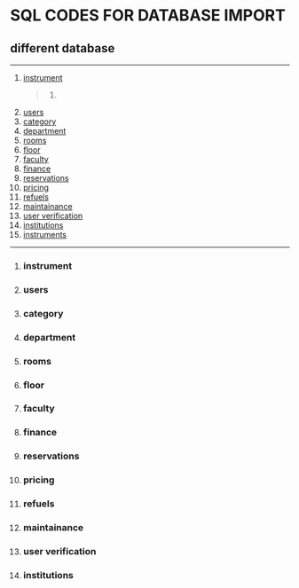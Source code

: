# SQL CODES FOR DATABASE IMPORT

## different database
---
1. [instrument](#instrument)
   >1.
2. [users](#users)
3. [category](#category)
4. [department](#department)
5. [rooms](#rooms)
6. [floor](#floor)
7. [faculty](#faculty)
8. [finance](#finance)
9.  [reservations](#reservations)
10. [pricing](#pricing)
11. [refuels](#refuels)
12. [maintainance](#maintainance)
13. [user verification](#user-verification)
14. [institutions](#institutions)
15. [instruments](#instruments)
---

1. ### instrument

2. ### users

3. ### category

4. ### department

5. ### rooms

6. ### floor

7. ### faculty

8. ### finance

9. ### reservations

10. ### pricing

11. ### refuels

12. ### maintainance

13. ### user verification

14. ### institutions
